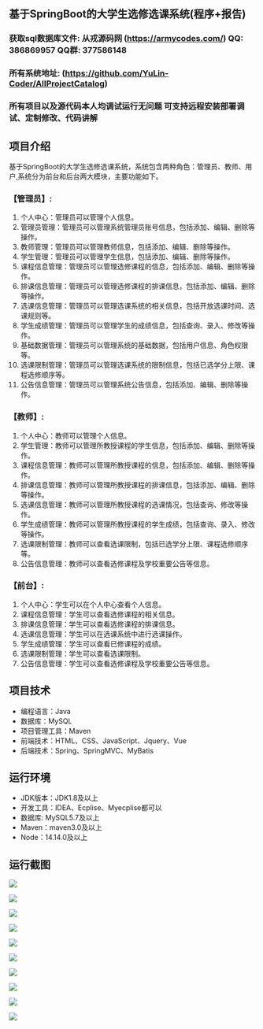 ## 基于SpringBoot的大学生选修选课系统(程序+报告)

###  获取sql数据库文件: 从戎源码网 (https://armycodes.com/) QQ: 386869957 QQ群: 377586148
###  所有系统地址: (https://github.com/YuLin-Coder/AllProjectCatalog) 
###  所有项目以及源代码本人均调试运行无问题 可支持远程安装部署调试、定制修改、代码讲解

## 项目介绍
基于SpringBoot的大学生选修选课系统，系统包含两种角色：管理员、教师、用户,系统分为前台和后台两大模块，主要功能如下。

### 【管理员】:
1. 个人中心：管理员可以管理个人信息。
2. 管理员管理：管理员可以管理系统管理员账号信息，包括添加、编辑、删除等操作。
3. 教师管理：管理员可以管理教师信息，包括添加、编辑、删除等操作。
4. 学生管理：管理员可以管理学生信息，包括添加、编辑、删除等操作。
5. 课程信息管理：管理员可以管理选修课程的信息，包括添加、编辑、删除等操作。
6. 排课信息管理：管理员可以管理选修课程的排课信息，包括添加、编辑、删除等操作。
7. 选课信息管理：管理员可以管理选课系统的相关信息，包括开放选课时间、选课规则等。
8. 学生成绩管理：管理员可以管理学生的成绩信息，包括查询、录入、修改等操作。
9. 基础数据管理：管理员可以管理系统的基础数据，包括用户信息、角色权限等。
10. 选课限制管理：管理员可以管理选课系统的限制信息，包括已选学分上限、课程选修顺序等。
11. 公告信息管理：管理员可以管理系统公告信息，包括添加、编辑、删除等操作。


### 【教师】:
1. 个人中心：教师可以管理个人信息。
2. 学生管理：教师可以管理所教授课程的学生信息，包括添加、编辑、删除等操作。
3. 课程信息管理：教师可以管理所教授课程的信息，包括添加、编辑、删除等操作。
4. 排课信息管理：教师可以管理所教授课程的排课信息，包括添加、编辑、删除等操作。
5. 选课信息管理：教师可以管理所教授课程的选课情况，包括查询、修改等操作。
6. 学生成绩管理：教师可以管理所教授课程的学生成绩，包括查询、录入、修改等操作。
7. 选课限制管理：教师可以查看选课限制，包括已选学分上限、课程选修顺序等。
8. 公告信息管理：教师可以查看选修课程及学校重要公告等信息。

### 【前台】:
1. 个人中心：学生可以在个人中心查看个人信息。
2. 课程信息管理：学生可以查看选修课程的相关信息。
3. 排课信息管理：学生可以查看选修课程的排课信息。
4. 选课信息管理：学生可以在选课系统中进行选课操作。
5. 学生成绩管理：学生可以查看已修课程的成绩。
6. 选课限制管理：学生可以查看选课限制。
7. 公告信息管理：学生可以查看选修课程及学校重要公告等信息。

## 项目技术
- 编程语言：Java
- 数据库：MySQL
- 项目管理工具：Maven
- 前端技术：HTML、CSS、JavaScript、Jquery、Vue
- 后端技术：Spring、SpringMVC、MyBatis

## 运行环境
- JDK版本：JDK1.8及以上
- 开发工具：IDEA、Ecplise、Myecplise都可以
- 数据库: MySQL5.7及以上
- Maven：maven3.0及以上
- Node：14.14.0及以上

## 运行截图
![](screenshot/1.png)

![](screenshot/2.png)

![](screenshot/3.png)

![](screenshot/4.png)

![](screenshot/5.png)

![](screenshot/6.png)

![](screenshot/7.png)

![](screenshot/8.png)

![](screenshot/9.png)

![](screenshot/10.png)